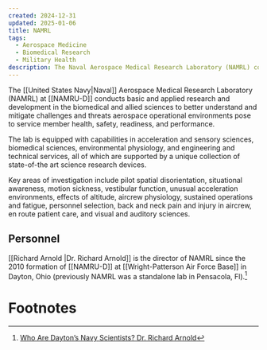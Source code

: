```yaml
---
created: 2024-12-31
updated: 2025-01-06
title: NAMRL
tags:
  - Aerospace Medicine
  - Biomedical Research
  - Military Health
description: The Naval Aerospace Medical Research Laboratory (NAMRL) conducts research to address health and performance challenges in aerospace environments, focusing on areas like spatial disorientation, fatigue, and aircrew physiology. Equipped with advanced facilities, it supports military readiness and safety under the leadership of Dr. Richard Arnold.
---
```

The [[United States Navy|Naval]] Aerospace Medical Research Laboratory (NAMRL) at [[NAMRU-D]] conducts basic and applied research and development in the biomedical and allied sciences to better understand and mitigate challenges and threats aerospace operational environments pose to service member health, safety, readiness, and performance. 

The lab is equipped with capabilities in acceleration and sensory sciences, biomedical sciences, environmental physiology, and engineering and technical services, all of which are supported by a unique collection of state-of-the art science research devices. 

Key areas of investigation include pilot spatial disorientation, situational awareness, motion sickness, vestibular function, unusual acceleration environments, effects of altitude, aircrew physiology, sustained operations and fatigue, personnel selection, back and neck pain and injury in aircrew, en route patient care, and visual and auditory sciences. 
## Personnel
[[Richard Arnold |Dr. Richard Arnold]] is the director of NAMRL since the 2010 formation of [[NAMRU-D]] at [[Wright-Patterson Air Force Base]] in Dayton, Ohio (previously NAMRL was a standalone lab in Pensacola, Fl).[^1]
# Footnotes

[^1]: [Who Are Dayton’s Navy Scientists? Dr. Richard Arnold](https://www.dvidshub.net/news/319884/who-daytons-navy-scientists-dr-richard-arnold)